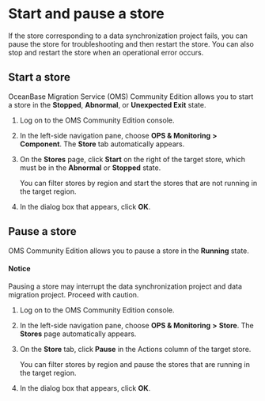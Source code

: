 # Start and pause a store

If the store corresponding to a data synchronization project fails, you can pause the store for troubleshooting and then restart the store. You can also stop and restart the store when an operational error occurs.

## Start a store

OceanBase Migration Service (OMS) Community Edition allows you to start a store in the **Stopped**, **Abnormal**, or **Unexpected Exit** state.

1. Log on to the OMS Community Edition console.

2. In the left-side navigation pane, choose **OPS & Monitoring** **>** **Component**. The **Store** tab automatically appears.

3. On the **Stores** page, click **Start** on the right of the target store, which must be in the **Abnormal** or **Stopped** state.

   You can filter stores by region and start the stores that are not running in the target region.

4. In the dialog box that appears, click **OK**.

## Pause a store

OMS Community Edition allows you to pause a store in the **Running** state.

  <main id="notice" type='notice'>
    <h4>Notice</h4>
    <p>Pausing a store may interrupt the data synchronization project and data migration project. Proceed with caution. </p>
  </main>

1. Log on to the OMS Community Edition console.

2. In the left-side navigation pane, choose **OPS & Monitoring** **>** **Store**. The **Stores** page automatically appears.

3. On the **Store** tab, click **Pause** in the Actions column of the target store.

   You can filter stores by region and pause the stores that are running in the target region.

4. In the dialog box that appears, click **OK**.
